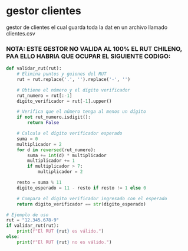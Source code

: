 # gestor clientes
 gestor de clientes el cual guarda toda la dat en un archivo llamado clientes.csv

### NOTA: ESTE GESTOR NO VALIDA AL 100% EL RUT CHILENO, PAA ELLO HABRIA QUE OCUPAR EL SIGUIENTE CODIGO:
```python
def validar_rut(rut):
    # Elimina puntos y guiones del RUT
    rut = rut.replace('.', '').replace('-', '')

    # Obtiene el número y el dígito verificador
    rut_numero = rut[:-1]
    digito_verificador = rut[-1].upper()

    # Verifica que el número tenga al menos un dígito
    if not rut_numero.isdigit():
        return False

    # Calcula el dígito verificador esperado
    suma = 0
    multiplicador = 2
    for d in reversed(rut_numero):
        suma += int(d) * multiplicador
        multiplicador += 1
        if multiplicador > 7:
            multiplicador = 2

    resto = suma % 11
    digito_esperado = 11 - resto if resto != 1 else 0

    # Compara el dígito verificador ingresado con el esperado
    return digito_verificador == str(digito_esperado)

# Ejemplo de uso
rut = "12.345.678-9"
if validar_rut(rut):
    print(f"El RUT {rut} es válido.")
else:
    print(f"El RUT {rut} no es válido.")
```
